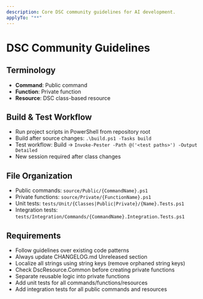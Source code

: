 ```yaml
---
description: Core DSC community guidelines for AI development.
applyTo: "**"
---
```


# DSC Community Guidelines

## Terminology
- **Command**: Public command
- **Function**: Private function
- **Resource**: DSC class-based resource

## Build & Test Workflow
- Run project scripts in PowerShell from repository root
- Build after source changes: `.\build.ps1 -Tasks build`
- Test workflow: Build → `Invoke-Pester -Path @('<test paths>') -Output Detailed`
- New session required after class changes

## File Organization
- Public commands: `source/Public/{CommandName}.ps1`
- Private functions: `source/Private/{FunctionName}.ps1`
- Unit tests: `tests/Unit/{Classes|Public|Private}/{Name}.Tests.ps1`
- Integration tests: `tests/Integration/Commands/{CommandName}.Integration.Tests.ps1`

## Requirements
- Follow guidelines over existing code patterns
- Always update CHANGELOG.md Unreleased section
- Localize all strings using string keys (remove orphaned string keys)
- Check DscResource.Common before creating private functions
- Separate reusable logic into private functions
- Add unit tests for all commands/functions/resources
- Add integration tests for all public commands and resources
